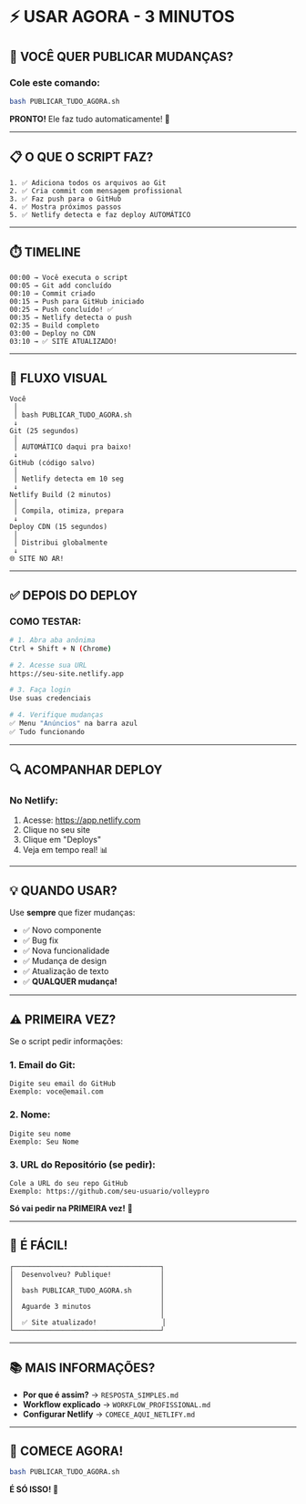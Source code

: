 # ⚡ USAR AGORA - 3 MINUTOS

## 🎯 VOCÊ QUER PUBLICAR MUDANÇAS?

### Cole este comando:

```bash
bash PUBLICAR_TUDO_AGORA.sh
```

**PRONTO!** Ele faz tudo automaticamente! 🎉

---

## 📋 O QUE O SCRIPT FAZ?

```
1. ✅ Adiciona todos os arquivos ao Git
2. ✅ Cria commit com mensagem profissional
3. ✅ Faz push para o GitHub
4. ✅ Mostra próximos passos
5. ✅ Netlify detecta e faz deploy AUTOMÁTICO
```

---

## ⏱️ TIMELINE

```
00:00 → Você executa o script
00:05 → Git add concluído
00:10 → Commit criado
00:15 → Push para GitHub iniciado
00:25 → Push concluído! ✅
00:35 → Netlify detecta o push
02:35 → Build completo
03:00 → Deploy no CDN
03:10 → ✅ SITE ATUALIZADO!
```

---

## 🚀 FLUXO VISUAL

```
Você
 │
 │ bash PUBLICAR_TUDO_AGORA.sh
 ↓
Git (25 segundos)
 │
 │ AUTOMÁTICO daqui pra baixo!
 ↓
GitHub (código salvo)
 │
 │ Netlify detecta em 10 seg
 ↓
Netlify Build (2 minutos)
 │
 │ Compila, otimiza, prepara
 ↓
Deploy CDN (15 segundos)
 │
 │ Distribui globalmente
 ↓
🌐 SITE NO AR!
```

---

## ✅ DEPOIS DO DEPLOY

### COMO TESTAR:

```bash
# 1. Abra aba anônima
Ctrl + Shift + N (Chrome)

# 2. Acesse sua URL
https://seu-site.netlify.app

# 3. Faça login
Use suas credenciais

# 4. Verifique mudanças
✅ Menu "Anúncios" na barra azul
✅ Tudo funcionando
```

---

## 🔍 ACOMPANHAR DEPLOY

### No Netlify:
1. Acesse: https://app.netlify.com
2. Clique no seu site
3. Clique em "Deploys"
4. Veja em tempo real! 📊

---

## 💡 QUANDO USAR?

Use **sempre** que fizer mudanças:

- ✅ Novo componente
- ✅ Bug fix
- ✅ Nova funcionalidade
- ✅ Mudança de design
- ✅ Atualização de texto
- ✅ **QUALQUER mudança!**

---

## ⚠️ PRIMEIRA VEZ?

Se o script pedir informações:

### 1. Email do Git:
```
Digite seu email do GitHub
Exemplo: voce@email.com
```

### 2. Nome:
```
Digite seu nome
Exemplo: Seu Nome
```

### 3. URL do Repositório (se pedir):
```
Cole a URL do seu repo GitHub
Exemplo: https://github.com/seu-usuario/volleypro
```

**Só vai pedir na PRIMEIRA vez!** 🎯

---

## 🎉 É FÁCIL!

```
┌────────────────────────────────────┐
│  Desenvolveu? Publique!            │
│                                    │
│  bash PUBLICAR_TUDO_AGORA.sh       │
│                                    │
│  Aguarde 3 minutos                 │
│                                    │
│  ✅ Site atualizado!                │
└────────────────────────────────────┘
```

---

## 📚 MAIS INFORMAÇÕES?

- **Por que é assim?** → `RESPOSTA_SIMPLES.md`
- **Workflow explicado** → `WORKFLOW_PROFISSIONAL.md`
- **Configurar Netlify** → `COMECE_AQUI_NETLIFY.md`

---

## 🏁 COMECE AGORA!

```bash
bash PUBLICAR_TUDO_AGORA.sh
```

**É SÓ ISSO! 🚀**
